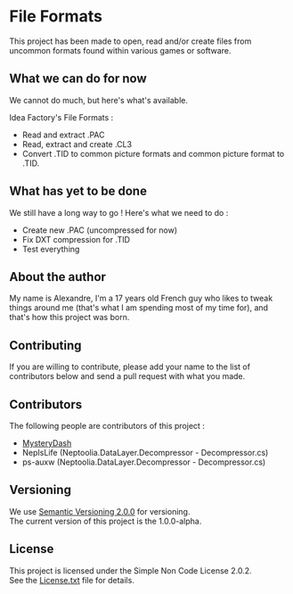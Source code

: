 # File Formats

This project has been made to open, read and/or create files from uncommon formats found within various games or software.

## What we can do for now

We cannot do much, but here's what's available.

Idea Factory's File Formats :
* Read and extract .PAC
* Read, extract and create .CL3
* Convert .TID to common picture formats and common picture format to .TID.

## What has yet to be done

We still have a long way to go ! Here's what we need to do :
* Create new .PAC (uncompressed for now)
* Fix DXT compression for .TID
* Test everything

## About the author

My name is Alexandre, I'm a 17 years old French guy who likes to tweak things around me (that's what I am spending most of my time for), and that's how this project was born.

## Contributing

If you are willing to contribute, please add your name to the list of contributors below and send a pull request with what you made.

## Contributors

The following people are contributors of this project :
- [MysteryDash](https://github.com/MysteryDash)
- NepIsLife (Neptoolia.DataLayer.Decompressor - Decompressor.cs)
- ps-auxw (Neptoolia.DataLayer.Decompressor - Decompressor.cs)

## Versioning

We use [Semantic Versioning 2.0.0](http://semver.org/) for versioning.  
The current version of this project is the 1.0.0-alpha.

## License

This project is licensed under the Simple Non Code License 2.0.2.  
See the [License.txt](License.txt) file for details.